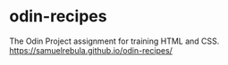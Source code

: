 # odin-recipes

The Odin Project assignment for training HTML and CSS.
https://samuelrebula.github.io/odin-recipes/